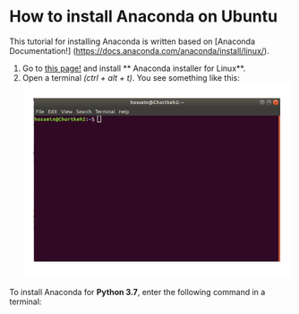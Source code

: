 # How to install Anaconda on Ubuntu
This tutorial for installing Anaconda is written based on [Anaconda Documentation!] (https://docs.anaconda.com/anaconda/install/linux/).
1. Go to [this page!](https://www.anaconda.com/products/individual#linux) and install ** Anaconda installer for Linux**.
2. Open a terminal *(ctrl + alt + t)*. You see something like this:
![Image of a terminal](https://github.com/Shenavar/pics/blob/master/1.jpg)

To install Anaconda for **Python 3.7**, enter the following command in a terminal:
> 
